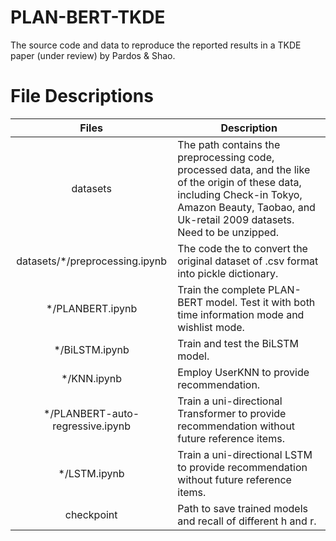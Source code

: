 # PLAN-BERT-TKDE
The source code and data to reproduce the reported results in a TKDE paper (under review) by Pardos & Shao.

# File Descriptions
|               Files              | Description                                                                                                                                                                                            |
|:--------------------------------:|--------------------------------------------------------------------------------------------------------------------------------------------------------------------------------------------------------|
| datasets                         | The path contains the preprocessing code, processed data, and the like of the origin of these data, including Check-in Tokyo, Amazon Beauty, Taobao, and Uk-retail 2009 datasets. Need to be unzipped. |
| datasets/*/preprocessing.ipynb   | The code the to convert the original dataset of .csv format into pickle dictionary.                                                                                                                    |
| */PLANBERT.ipynb                 | Train the complete PLAN-BERT model. Test it with both time information mode and wishlist mode.                                                                                                         |
| */BiLSTM.ipynb                   | Train and test the BiLSTM model.                                                                                                                                                                       |
| */KNN.ipynb                      | Employ UserKNN to provide recommendation.                                                                                                                                                              |
| */PLANBERT-auto-regressive.ipynb | Train a uni-directional Transformer to provide recommendation without future reference items.                                                                                                          |
| */LSTM.ipynb                     | Train a uni-directional LSTM to provide recommendation without future reference items.                                                                                                                 |
| checkpoint                       | Path to save trained models and recall of different h and r.                                                                                                                                           |
